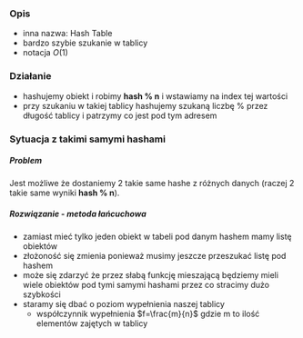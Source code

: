 ### Opis
- inna nazwa: Hash Table
- bardzo szybie szukanie w tablicy
- notacja $O(1)$

### Działanie
- hashujemy obiekt i robimy **hash % n** i wstawiamy na index tej wartości
- przy szukaniu w takiej tablicy hashujemy szukaną liczbę % przez długość tablicy i patrzymy co jest pod tym adresem

### Sytuacja z takimi samymi hashami
##### Problem
Jest możliwe że dostaniemy 2 takie same hashe z różnych danych (raczej 2 takie same wyniki **hash % n**).

##### Rozwiązanie - metoda łańcuchowa
- zamiast mieć tylko jeden obiekt w tabeli pod danym hashem mamy listę obiektów
- złożoność się zmienia ponieważ musimy jeszcze przeszukać listę pod hashem
- może się zdarzyć że przez słabą funkcję mieszającą będziemy mieli wiele obiektów pod tymi samymi hashami przez co stracimy dużo szybkości
- staramy się dbać o poziom wypełnienia naszej tablicy
	- współczynnik wypełnienia $f=\frac{m}{n}$ gdzie m to ilość elementów zajętych w tablicy